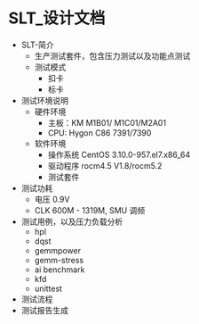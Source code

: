 # SLT_设计文档
 - SLT-简介
    - 生产测试套件，包含压力测试以及功能点测试
    - 测试模式
        - 扣卡
        - 标卡
 - 测试环境说明
    - 硬件环境
        - 主板：KM M1B01/ M1C01/M2A01
        - CPU: Hygon C86 7391/7390
    - 软件环境
        - 操作系统 CentOS 3.10.0-957.el7.x86_64
        - 驱动程序 rocm4.5 V1.8/rocm5.2
        - 测试套件
 - 测试功耗
    - 电压 0.9V
    - CLK 600M - 1319M, SMU 调频
 - 测试用例，以及压力负载分析
    - hpl
    - dqst
    - gemmpower
    - gemm-stress
    - ai benchmark
    - kfd
    - unittest
 - 测试流程
 - 测试报告生成